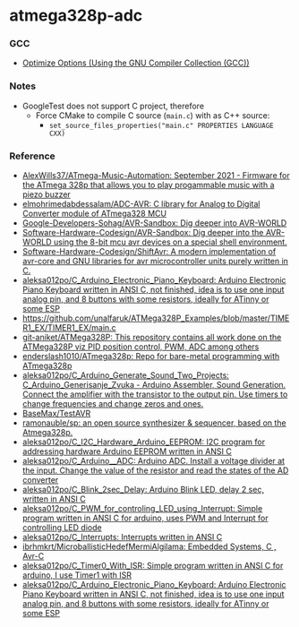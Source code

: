 atmega328p-adc
==============
### GCC
- [Optimize Options (Using the GNU Compiler Collection (GCC))](https://gcc.gnu.org/onlinedocs/gcc/Optimize-Options.html)

### Notes
- GoogleTest does not support C project, therefore
    - Force CMake to compile C source (`main.c`) with as C++ source:
        - `set_source_files_properties("main.c" PROPERTIES LANGUAGE CXX)`
### Reference
- [AlexWills37/ATmega-Music-Automation: September 2021 - Firmware for the ATmega 328p that allows you to play progammable music with a piezo buzzer](https://github.com/AlexWills37/ATmega-Music-Automation)
- [elmohrimedabdessalam/ADC-AVR: C library for Analog to Digital Converter module of ATmega328 MCU](https://github.com/elmohrimedabdessalam/ADC-AVR)
- [Google-Developers-Sohag/AVR-Sandbox: Dig deeper into AVR-WORLD](https://github.com/Google-Developers-Sohag/AVR-Sandbox)
- [Software-Hardware-Codesign/AVR-Sandbox: Dig deeper into the AVR-WORLD using the 8-bit mcu avr devices on a special shell environment.](https://github.com/Software-Hardware-Codesign/AVR-Sandbox)
- [Software-Hardware-Codesign/ShiftAvr: A modern implementation of avr-core and GNU libraries for avr microcontroller units purely written in C.](https://github.com/Software-Hardware-Codesign/ShiftAvr)
- [aleksa012po/C_Arduino_Electronic_Piano_Keyboard: Arduino Electronic Piano Keyboard written in ANSI C, not finished, idea is to use one input analog pin, and 8 buttons with some resistors, ideally for ATinny or some ESP](https://github.com/aleksa012po/C_Arduino_Electronic_Piano_Keyboard)
- https://github.com/unalfaruk/ATMega328P_Examples/blob/master/TIMER1_EX/TIMER1_EX/main.c
- [git-aniket/ATMega328P: This repository contains all work done on the ATMega328P viz PID position control, PWM, ADC among others](https://github.com/git-aniket/ATMega328P)
- [enderslash1010/ATmega328p: Repo for bare-metal programming with ATmega328p](https://github.com/enderslash1010/ATmega328p)
- [aleksa012po/C_Arduino_Generate_Sound_Two_Projects: C_Arduino_Generisanje_Zvuka - Arduino Assembler, Sound Generation. Connect the amplifier with the transistor to the output pin. Use timers to change frequencies and change zeros and ones.](https://github.com/aleksa012po/C_Arduino_Generate_Sound_Two_Projects)
- [BaseMax/TestAVR](https://github.com/BaseMax/TestAVR)
- [ramonauble/sp: an open source synthesizer & sequencer, based on the Atmega328p.](https://github.com/ramonauble/sp)
- [aleksa012po/C_I2C_Hardware_Arduino_EEPROM: I2C program for addressing hardware Arduino EEPROM written in ANSI C](https://github.com/aleksa012po/C_I2C_Hardware_Arduino_EEPROM)
- [aleksa012po/C_Arduino__ADC: Arduino ADC. Install a voltage divider at the input. Change the value of the resistor and read the states of the AD converter](https://github.com/aleksa012po/C_Arduino__ADC)
- [aleksa012po/C_Blink_2sec_Delay: Arduino Blink LED, delay 2 sec, written in ANSI C](https://github.com/aleksa012po/C_Blink_2sec_Delay)
- [aleksa012po/C_PWM_for_controling_LED_using_Interrupt: Simple program written in ANSI C for arduino, uses PWM and Interrupt for controlling LED diode](https://github.com/aleksa012po/C_PWM_for_controling_LED_using_Interrupt)
- [aleksa012po/C_Interrupts: Interrupts written in ANSI C](https://github.com/aleksa012po/C_Interrupts)
- [ibrhmkrt/MicroballisticHedefMermiAlgilama: Embedded Systems, C , Avr-C](https://github.com/ibrhmkrt/MicroballisticHedefMermiAlgilama)
- [aleksa012po/C_Timer0_With_ISR: Simple program written in ANSI C for arduino, I use Timer1 with ISR](https://github.com/aleksa012po/C_Timer0_With_ISR)
- [aleksa012po/C_Arduino_Electronic_Piano_Keyboard: Arduino Electronic Piano Keyboard written in ANSI C, not finished, idea is to use one input analog pin, and 8 buttons with some resistors, ideally for ATinny or some ESP](https://github.com/aleksa012po/C_Arduino_Electronic_Piano_Keyboard)
